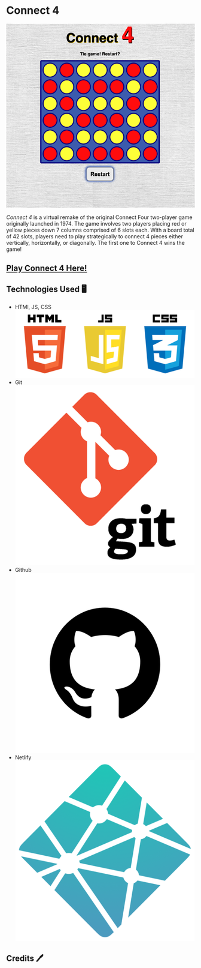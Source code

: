 # Connect 4

![alt text](/images/connect-4-screenshot.png)

*Connect 4* is a virtual remake of the original Connect Four two-player game originally launched in 1974. The game involves two players placing red or yellow pieces down 7 columns comprised of 6 slots each. With a board total of 42 slots, players need to play strategically to connect 4 pieces either vertically, horizontally, or diagonally. The first one to Connect 4 wins the game!

## [Play Connect 4 Here!](https://oscarnunez1-connect-4.netlify.app/)

## Technologies Used 🖥️
* HTMl, JS, CSS
![alt text](/images/technology-vector.png)
* Git
![alt text](/images/git-logo.png) 
* Github
![alt text](/images/github-logo.png)
* Netlify
![alt text](/images/netlify-logo.png)

## Credits 🖊️
